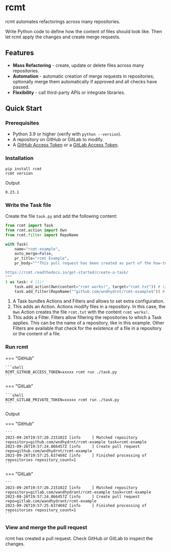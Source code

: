 # rcmt

rcmt automates refactorings across many repositories.

Write Python code to define how the content of files should look like. Then let rcmt
apply the changes and create merge requests.

## Features

- **Mass Refactoring** - create, update or delete files across many repositories.
- **Automation** - automatic creation of merge requests in repositories; optionally
  merge them automatically if approved and all checks have passed.
- **Flexibility** - call third-party APIs or integrate libraries.

## Quick Start

### Prerequisites

- Python 3.9 or higher (verify with `python --version`).
- A repository on GitHub or GitLab to modify.
- A [GitHub Access Token](https://docs.github.com/en/authentication/keeping-your-account-and-data-secure/managing-your-personal-access-tokens#creating-a-fine-grained-personal-access-token)
  or a [GitLab Access Token](https://docs.gitlab.com/ee/user/profile/personal_access_tokens.html#create-a-personal-access-token).

### Installation

```shell
pip install rcmt
rcmt version
```

Output

```
0.23.1
```

### Write the Task file

Create the file `task.py` and add the following content:

```python title="task.py"
from rcmt import Task
from rcmt.action import Own
from rcmt.filter import RepoName

with Task(
    name="rcmt-example",
    auto_merge=False,
    pr_title="rcmt Example",
    pr_body="""This pull request has been created as part of the how-to guide:

https://rcmt.readthedocs.io/get-started/create-a-task/
"""
) as task: # (1)!
    task.add_action(Own(content="rcmt works!", target="rcmt.txt")) # (2)!
    task.add_filter(RepoName("^github.com/wndhydrnt/rcmt-example$")) # (3)!
```

1.  A Task bundles Actions and Filters and allows to set extra configuration.
2.  This adds an Action. Actions modify files in a repository. In this case, the `Own`
    Action creates the file `rcmt.txt` with the content `rcmt works!`.
3.  This adds a Filter. Filters allow filtering the repositories to which a Task
    applies. This can be the name of a repository, like in this example. Other Filters
    are available that check for the existence of a file in a repository or the content
    of a file.

### Run rcmt

=== "GitHub"

    ```shell
    RCMT_GITHUB_ACCESS_TOKEN=xxxxx rcmt run ./task.py
    ```

=== "GitLab"

    ```shell
    RCMT_GITLAB_PRIVATE_TOKEN=xxxxx rcmt run ./task.py
    ```

Output

=== "GitHub"

    ```
    2023-09-26T19:57:20.215102Z [info     ] Matched repository             repository=github.com/wndhydrnt/rcmt-example task=rcmt-example
    2023-09-26T19:57:24.866457Z [info     ] Create pull request            repo=github.com/wndhydrnt/rcmt-example
    2023-09-26T19:57:25.637469Z [info     ] Finished processing of repositories repository_count=1
    ```

=== "GitLab"

    ```
    2023-09-26T19:57:20.215102Z [info     ] Matched repository             repository=gitlab.com/wandhydrant/rcmt-example task=rcmt-example
    2023-09-26T19:57:24.866457Z [info     ] Create pull request            repo=gitlab.com/wandhydrant/rcmt-example
    2023-09-26T19:57:25.637469Z [info     ] Finished processing of repositories repository_count=1
    ```
### View and merge the pull request

rcmt has created a pull request. Check GitHub or GitLab to inspect the changes.
